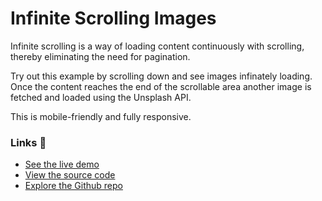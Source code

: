 # Infinite Scrolling Images

Infinite scrolling is a way of loading content continuously with scrolling, thereby eliminating the need for pagination. 

Try out this example by scrolling down and see images infinately loading. Once the content reaches the end of the scrollable area another image is fetched and loaded using the Unsplash API. 

This is mobile-friendly and fully responsive.

### Links 🔗
- [See the live demo](https://js-infinite-scrolling-with-unsplash-api.rjlevy.repl.co/)
- [View the source code](https://repl.it/@rjlevy/js-infinite-scrolling-with-unsplash-api)
- [Explore the Github repo](https://github.com/rolandjlevy/js-infinite-scrolling-with-unsplash-api)